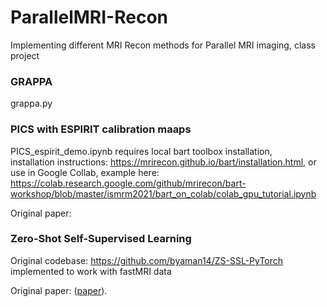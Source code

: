 # ParallelMRI-Recon
Implementing different MRI Recon methods for Parallel MRI imaging, class project    

### GRAPPA
grappa.py

### PICS with ESPIRIT calibration maaps
PICS_espirit_demo.ipynb requires local bart toolbox installation,  
installation instructions:  https://mrirecon.github.io/bart/installation.html, or use in Google Collab, example here:   https://colab.research.google.com/github/mrirecon/bart-workshop/blob/master/ismrm2021/bart_on_colab/colab_gpu_tutorial.ipynb  

Original paper:

### Zero-Shot Self-Supervised Learning
Original codebase: https://github.com/byaman14/ZS-SSL-PyTorch
implemented to work with fastMRI data  

Original paper: ([paper](https://openreview.net/forum?id=085y6YPaYjP)).
